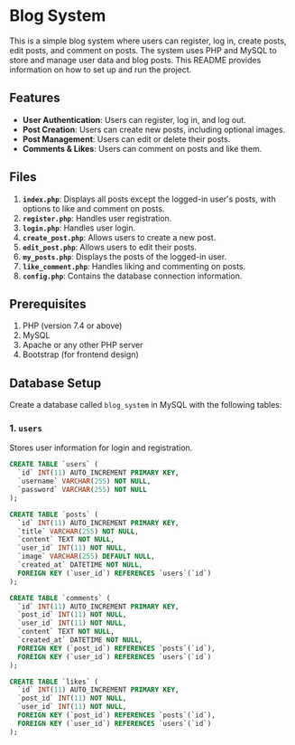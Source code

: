 # Blog System

This is a simple blog system where users can register, log in, create posts, edit posts, and comment on posts. The system uses PHP and MySQL to store and manage user data and blog posts. This README provides information on how to set up and run the project.

## Features

- **User Authentication**: Users can register, log in, and log out.
- **Post Creation**: Users can create new posts, including optional images.
- **Post Management**: Users can edit or delete their posts.
- **Comments & Likes**: Users can comment on posts and like them.

## Files

1. **`index.php`**: Displays all posts except the logged-in user's posts, with options to like and comment on posts.
2. **`register.php`**: Handles user registration.
3. **`login.php`**: Handles user login.
4. **`create_post.php`**: Allows users to create a new post.
5. **`edit_post.php`**: Allows users to edit their posts.
6. **`my_posts.php`**: Displays the posts of the logged-in user.
7. **`like_comment.php`**: Handles liking and commenting on posts.
8. **`config.php`**: Contains the database connection information.

## Prerequisites

1. PHP (version 7.4 or above)
2. MySQL
3. Apache or any other PHP server
4. Bootstrap (for frontend design)

## Database Setup

Create a database called `blog_system` in MySQL with the following tables:

### 1. `users`
Stores user information for login and registration.

```sql
CREATE TABLE `users` (
  `id` INT(11) AUTO_INCREMENT PRIMARY KEY,
  `username` VARCHAR(255) NOT NULL,
  `password` VARCHAR(255) NOT NULL
);

CREATE TABLE `posts` (
  `id` INT(11) AUTO_INCREMENT PRIMARY KEY,
  `title` VARCHAR(255) NOT NULL,
  `content` TEXT NOT NULL,
  `user_id` INT(11) NOT NULL,
  `image` VARCHAR(255) DEFAULT NULL,
  `created_at` DATETIME NOT NULL,
  FOREIGN KEY (`user_id`) REFERENCES `users`(`id`)
);

CREATE TABLE `comments` (
  `id` INT(11) AUTO_INCREMENT PRIMARY KEY,
  `post_id` INT(11) NOT NULL,
  `user_id` INT(11) NOT NULL,
  `content` TEXT NOT NULL,
  `created_at` DATETIME NOT NULL,
  FOREIGN KEY (`post_id`) REFERENCES `posts`(`id`),
  FOREIGN KEY (`user_id`) REFERENCES `users`(`id`)
);

CREATE TABLE `likes` (
  `id` INT(11) AUTO_INCREMENT PRIMARY KEY,
  `post_id` INT(11) NOT NULL,
  `user_id` INT(11) NOT NULL,
  FOREIGN KEY (`post_id`) REFERENCES `posts`(`id`),
  FOREIGN KEY (`user_id`) REFERENCES `users`(`id`)
);
